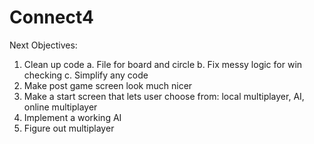 # Connect4

Next Objectives:
1. Clean up code
    a. File for board and circle
    b. Fix messy logic for win checking
    c. Simplify any code
2. Make post game screen look much nicer
3. Make a start screen that lets user choose from: local multiplayer, AI, online multiplayer
4. Implement a working AI
5. Figure out multiplayer